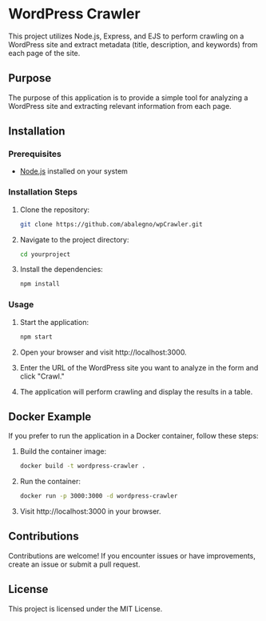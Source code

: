# WordPress Crawler

This project utilizes Node.js, Express, and EJS to perform crawling on a WordPress site and extract metadata (title, description, and keywords) from each page of the site.

## Purpose

The purpose of this application is to provide a simple tool for analyzing a WordPress site and extracting relevant information from each page.

## Installation

### Prerequisites

- [Node.js](https://nodejs.org/) installed on your system

### Installation Steps

1. Clone the repository:

   ```bash
   git clone https://github.com/abalegno/wpCrawler.git

2. Navigate to the project directory:
   
   ```bash
   cd yourproject

3. Install the dependencies:
   
   ```bash
   npm install

### Usage

1. Start the application:
   
   ```bash
   npm start
   
2. Open your browser and visit http://localhost:3000.

3. Enter the URL of the WordPress site you want to analyze in the form and click "Crawl."

4. The application will perform crawling and display the results in a table.


## Docker Example

If you prefer to run the application in a Docker container, follow these steps:

1. Build the container image:
   
   ```bash
   docker build -t wordpress-crawler .

2. Run the container:
   
   ```bash
   docker run -p 3000:3000 -d wordpress-crawler

3. Visit http://localhost:3000 in your browser.


## Contributions
Contributions are welcome! If you encounter issues or have improvements, create an issue or submit a pull request.


## License
This project is licensed under the MIT License.
